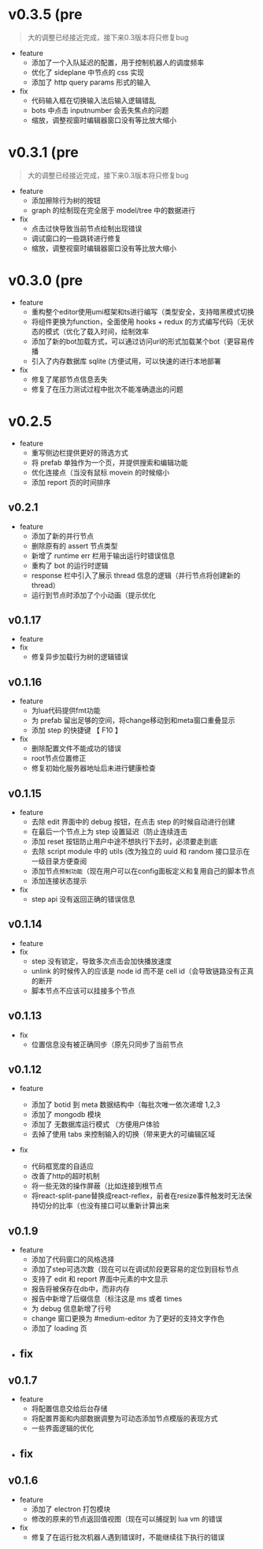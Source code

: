 # v0.3.5 (pre
> 大的调整已经接近完成，接下来0.3版本将只修复bug
* feature
    - 添加了一个入队延迟的配置，用于控制机器人的调度频率
    - 优化了 sideplane 中节点的 css 实现
    - 添加了 http query params 形式的输入
* fix
    - 代码输入框在切换输入法后输入逻辑错乱
    - bots 中点击 inputnumber 会丢失焦点的问题
    - 缩放，调整视窗时编辑器窗口没有等比放大缩小


# v0.3.1 (pre
> 大的调整已经接近完成，接下来0.3版本将只修复bug
* feature
    - 添加擦除行为树的按钮
    - graph 的绘制现在完全居于 model/tree 中的数据进行
* fix
    - 点击过快导致当前节点绘制出现错误
    - 调试窗口的一些跳转进行修复
    - 缩放，调整视窗时编辑器窗口没有等比放大缩小

# v0.3.0 (pre
* feature
    - 重构整个editor使用umi框架和ts进行编写（类型安全，支持暗黑模式切换
    - 将组件更换为function，全面使用 hooks + redux 的方式编写代码（无状态的模式（优化了载入时间，绘制效率
    - 添加了新的bot加载方式，可以通过访问url的形式加载某个bot（更容易传播
    - 引入了内存数据库 sqlite (方便试用，可以快速的进行本地部署
* fix
    - 修复了尾部节点信息丢失
    - 修复了在压力测试过程中批次不能准确退出的问题

# v0.2.5
* feature
    - 重写侧边栏提供更好的筛选方式
    - 将 prefab 单独作为一个页，并提供搜索和编辑功能
    - 优化连接点（当没有鼠标 movein 的时候缩小
    - 添加 report 页的时间排序

## v0.2.1
* feature
    - 添加了新的并行节点
    - 删除原有的 assert 节点类型
    - 新增了 runtime err 栏用于输出运行时错误信息
    - 重构了 bot 的运行时逻辑
    - response 栏中引入了展示 thread 信息的逻辑（并行节点将创建新的 thread）
    - 运行到节点时添加了个小动画（提示优化

## v0.1.17
* feature
* fix 
    - 修复异步加载行为树的逻辑错误

## v0.1.16
* feature 
    - 为lua代码提供fmt功能
    - 为 prefab 留出足够的空间，将change移动到和meta窗口重叠显示
    - 添加 step 的快捷键 【 F10 】
* fix
    - 删除配置文件不能成功的错误
    - root节点位置修正
    - 修复初始化服务器地址后未进行健康检查

## v0.1.15
* feature
    - 去除 edit 界面中的 debug 按钮，在点击 step 的时候自动进行创建
    - 在最后一个节点上为 step 设置延迟（防止连续连击
    - 添加 reset 按钮防止用户中途不想执行下去时，必须要走到底
    - 去除 script module 中的 utils (改为独立的 uuid 和 random 接口显示在一级目录方便查阅
    - 添加节点`预制功能`（现在用户可以在config面板定义和复用自己的脚本节点
    - 添加连接状态提示
* fix 
    - step api 没有返回正确的错误信息

## v0.1.14
* feature
* fix
    - step 没有锁定，导致多次点击会加快播放速度
    - unlink 的时候传入的应该是 node id 而不是 cell id（会导致链路没有正真的断开
    - 脚本节点不应该可以挂接多个节点

## v0.1.13
* fix 
    - 位置信息没有被正确同步（原先只同步了当前节点

## v0.1.12
* feature
    - 添加了 botid 到 meta 数据结构中（每批次唯一依次递增 1,2,3
    - 添加了 mongodb 模块
    - 添加了 无数据库运行模式 （方便用户体验
    - 去掉了使用 tabs 来控制输入的切换（带来更大的可编辑区域

* fix
    - 代码框宽度的自适应
    - 改善了http的超时机制
    - 将一些无效的操作屏蔽（比如连接到根节点
    - 将react-split-pane替换成react-reflex，前者在resize事件触发时无法保持切分的比率（也没有接口可以重新计算出来

## v0.1.9
* feature
    - 添加了代码窗口的风格选择
    - 添加了step可选次数（现在可以在调试阶段更容易的定位到目标节点
    - 支持了 edit 和 report 界面中元素的中文显示
    - 报告将被保存在db中，而非内存
    - 报告中新增了后缀信息（标注这是 ms 或者 times
    - 为 debug 信息新增了行号
    - change 窗口更换为 #medium-editor 为了更好的支持文字作色
    - 添加了 loading 页
* fix
    - 

## v0.1.7
* feature
    - 将配置信息交给后台存储
    - 将配置界面和内部数据调整为可动态添加节点模版的表现方式
    - 一些界面逻辑的优化
* fix
    - 

## v0.1.6
* feature
    - 添加了 electron 打包模块
    - 修改的原来的节点返回值视图（现在可以捕捉到 lua vm 的错误
* fix
    - 修复了在运行批次机器人遇到错误时，不能继续往下执行的错误